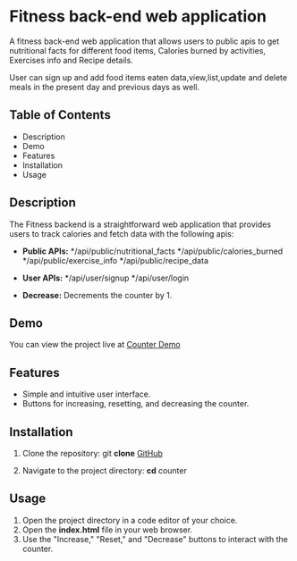# Fitness back-end web application

A fitness back-end web application that allows users to public apis to get nutritional facts for different food items, 
Calories burned by activities, 
Exercises info and Recipe details.

User can sign up and add food items eaten data,view,list,update and delete meals in the present day and previous days as well. 

## Table of Contents

- Description
- Demo
- Features
- Installation
- Usage

## Description

The Fitness backend is a straightforward web application that provides users to track calories and fetch data with the following apis:

* **Public APIs:**
  */api/public/nutritional_facts
  */api/public/calories_burned
  */api/public/exercise_info
  */api/public/recipe_data

* **User APIs:**
  */api/user/signup
  */api/user/login

* **Decrease:** Decrements the counter by 1.

## Demo

You can view the project live at [Counter Demo](https://nubmers-counter-html-dom-vanilla-js.netlify.app/)

## Features

- Simple and intuitive user interface.
- Buttons for increasing, resetting, and decreasing the counter.

## Installation

1. Clone the repository:
git **clone** [GitHub](https://github.com/mohanraj-exe/counter.git)

2. Navigate to the project directory:
**cd** counter

## Usage

1. Open the project directory in a code editor of your choice.
2. Open the **index.html** file in your web browser.
3. Use the "Increase," "Reset," and "Decrease" buttons to interact with the counter.
